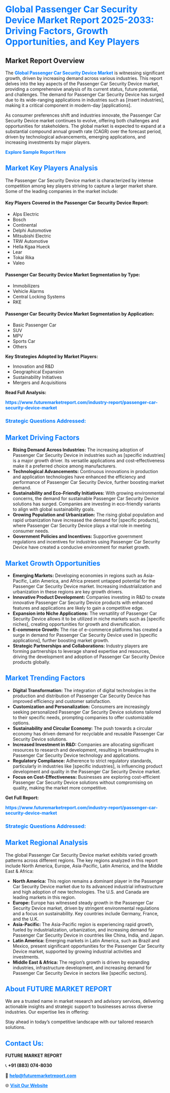 <h1 style="color: #007BFF;">Global Passenger Car Security Device Market Report 2025-2033: Driving Factors, Growth Opportunities, and Key Players</h1>

<section id="overview">
<h2>Market Report Overview</h2>
<p>The <a href="https://www.futuremarketreport.com/industry-report/passenger-car-security-device-market" style="color: #007BFF; text-decoration: none;"><strong>Global Passenger Car Security Device Market</strong></a> is witnessing significant growth, driven by increasing demand across various industries. This report delves into the key aspects of the Passenger Car Security Device market, providing a comprehensive analysis of its current status, future potential, and challenges. The demand for Passenger Car Security Device has surged due to its wide-ranging applications in industries such as [insert industries], making it a critical component in modern-day [applications].</p>
<p>As consumer preferences shift and industries innovate, the Passenger Car Security Device market continues to evolve, offering both challenges and opportunities for stakeholders. The global market is expected to expand at a substantial compound annual growth rate (CAGR) over the forecast period, driven by technological advancements, emerging applications, and increasing investments by major players.</p>
</section>

<section id="overview">
<p><a href="https://www.futuremarketreport.com/request-sample/reportId=54943" style="color: #007BFF; text-decoration: none;"><strong>Explore Sample Report Here</strong></a></p>
</section>

<section id="key-players">
<h2 style="color: #007BFF;">Market Key Players Analysis</h2>
<p>The Passenger Car Security Device market is characterized by intense competition among key players striving to capture a larger market share. Some of the leading companies in the market include:</p>
<h4>Key Players Covered in the Passenger Car Security Device Report:</h4>
<ul><li>Alps Electric</li><li>Bosch</li><li>Continental</li><li>Delphi Automotive</li><li>Mitsubishi Electric</li><li>TRW Automotive</li><li>Hella Kgaa Hueck</li><li>Lear</li><li>Tokai Rika</li><li>Valeo</li></ul>
<h4>Passenger Car Security Device Market Segmentation by Type:</h4>
<ul><li>Immobilizers</li><li>Vehicle Alarms</li><li>Central Locking Systems</li><li>RKE</li></ul>

<h4>Passenger Car Security Device Market Segmentation by Application:</h4>
<ul><li>Basic Passenger Car</li><li>SUV</li><li>MPV</li><li>Sports Car</li><li>Others</li></ul>
<p><strong>Key Strategies Adopted by Market Players:</strong></p>
<ul>
<li>Innovation and R&D</li>
<li>Geographical Expansion</li>
<li>Sustainability Initiatives</li>
<li>Mergers and Acquisitions</li>
</ul>
</section>

<section>
<p><strong>Read Full Analysis: </strong></p><a href="https://www.futuremarketreport.com/industry-report/passenger-car-security-device-market" style="color: #007BFF; text-decoration: none;"><strong>https://www.futuremarketreport.com/industry-report/passenger-car-security-device-market</strong></a>
<h3 style="color: #007BFF;">Strategic Questions Addressed:</h3>
</section>

<section id="driving-factors">
<h2 style="color: #007BFF;">Market Driving Factors</h2>
<ul>
<li><strong>Rising Demand Across Industries:</strong> The increasing adoption of Passenger Car Security Device in industries such as [specific industries] is a major growth driver. Its versatile applications and cost-effectiveness make it a preferred choice among manufacturers.</li>
<li><strong>Technological Advancements:</strong> Continuous innovations in production and application technologies have enhanced the efficiency and performance of Passenger Car Security Device, further boosting market demand.</li>
<li><strong>Sustainability and Eco-Friendly Initiatives:</strong> With growing environmental concerns, the demand for sustainable Passenger Car Security Device solutions has surged. Companies are investing in eco-friendly variants to align with global sustainability goals.</li>
<li><strong>Growing Population and Urbanization:</strong> The rising global population and rapid urbanization have increased the demand for [specific products], where Passenger Car Security Device plays a vital role in meeting consumer needs.</li>
<li><strong>Government Policies and Incentives:</strong> Supportive government regulations and incentives for industries using Passenger Car Security Device have created a conducive environment for market growth.</li>
</ul>
</section>

<section id="growth-opportunities">
<h2 style="color: #007BFF;">Market Growth Opportunities</h2>
<ul>
<li><strong>Emerging Markets:</strong> Developing economies in regions such as Asia-Pacific, Latin America, and Africa present untapped potential for the Passenger Car Security Device market. Increasing industrialization and urbanization in these regions are key growth drivers.</li>
<li><strong>Innovative Product Development:</strong> Companies investing in R&D to create innovative Passenger Car Security Device products with enhanced features and applications are likely to gain a competitive edge.</li>
<li><strong>Expansion into Niche Applications:</strong> The versatility of Passenger Car Security Device allows it to be utilized in niche markets such as [specific niches], creating opportunities for growth and diversification.</li>
<li><strong>E-commerce Growth:</strong> The rise of e-commerce platforms has created a surge in demand for Passenger Car Security Device used in [specific applications], further boosting market growth.</li>
<li><strong>Strategic Partnerships and Collaborations:</strong> Industry players are forming partnerships to leverage shared expertise and resources, driving the development and adoption of Passenger Car Security Device products globally.</li>
</ul>
</section>

<section id="trending-factors">
<h2 style="color: #007BFF;">Market Trending Factors</h2>
<ul>
<li><strong>Digital Transformation:</strong> The integration of digital technologies in the production and distribution of Passenger Car Security Device has improved efficiency and customer satisfaction.</li>
<li><strong>Customization and Personalization:</strong> Consumers are increasingly seeking personalized Passenger Car Security Device solutions tailored to their specific needs, prompting companies to offer customizable options.</li>
<li><strong>Sustainability and Circular Economy:</strong> The push towards a circular economy has driven demand for recyclable and reusable Passenger Car Security Device solutions.</li>
<li><strong>Increased Investment in R&D:</strong> Companies are allocating significant resources to research and development, resulting in breakthroughs in Passenger Car Security Device technology and applications.</li>
<li><strong>Regulatory Compliance:</strong> Adherence to strict regulatory standards, particularly in industries like [specific industries], is influencing product development and quality in the Passenger Car Security Device market.</li>
<li><strong>Focus on Cost-Effectiveness:</strong> Businesses are exploring cost-efficient Passenger Car Security Device solutions without compromising on quality, making the market more competitive.</li>
</ul>
</section>

<section>
<p><strong>Get Full Report: </strong></p><a href="https://www.futuremarketreport.com/industry-report/passenger-car-security-device-market" style="color: #007BFF; text-decoration: none;"><strong>https://www.futuremarketreport.com/industry-report/passenger-car-security-device-market</strong></a>
<h3 style="color: #007BFF;">Strategic Questions Addressed:</h3>
</section>


<section id="regional-analysis">
<h2 style="color: #007BFF;">Market Regional Analysis</h2>
<p>The global Passenger Car Security Device market exhibits varied growth patterns across different regions. The key regions analyzed in this report include North America, Europe, Asia-Pacific, Latin America, and the Middle East & Africa:</p>
<ul>
<li><strong>North America:</strong> This region remains a dominant player in the Passenger Car Security Device market due to its advanced industrial infrastructure and high adoption of new technologies. The U.S. and Canada are leading markets in this region.</li>
<li><strong>Europe:</strong> Europe has witnessed steady growth in the Passenger Car Security Device market, driven by stringent environmental regulations and a focus on sustainability. Key countries include Germany, France, and the U.K.</li>
<li><strong>Asia-Pacific:</strong> The Asia-Pacific region is experiencing rapid growth, fueled by industrialization, urbanization, and increasing demand for Passenger Car Security Device in countries like China, India, and Japan.</li>
<li><strong>Latin America:</strong> Emerging markets in Latin America, such as Brazil and Mexico, present significant opportunities for the Passenger Car Security Device market, supported by growing industrial activities and investments.</li>
<li><strong>Middle East & Africa:</strong> The region’s growth is driven by expanding industries, infrastructure development, and increasing demand for Passenger Car Security Device in sectors like [specific sectors].</li>
</ul>
</section>

<footer>
<h2 style="color: #007BFF;">About FUTURE MARKET REPORT</h2>
<p>We are a trusted name in market research and advisory services, delivering actionable insights and strategic support to businesses across diverse industries. Our expertise lies in offering:</p>

<p>Stay ahead in today’s competitive landscape with our tailored research solutions.</p>

<h2 style="color: #007BFF;">Contact Us:</h2>
<p><strong>FUTURE MARKET REPORT</strong></p>
<p>📞 <strong>+91 (883) 074-8030</strong></p>
<p>📧 <strong><a href="mailto:help@futuremarketreport.com" style="color: #007BFF;">help@futuremarketreport.com</a></strong></p>
<p>🌐 <strong><a href="https://www.futuremarketreport.com/" style="color: #007BFF;">Visit Our Website</a></strong></p>
</footer>